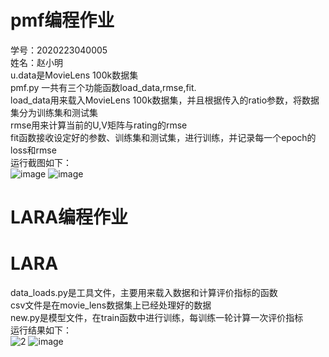 # pmf编程作业
学号：2020223040005<br>
姓名：赵小明<br>
u.data是MovieLens 100k数据集<br>
pmf.py 一共有三个功能函数load_data,rmse,fit.<br>
load_data用来载入MovieLens 100k数据集，并且根据传入的ratio参数，将数据集分为训练集和测试集<br>
rmse用来计算当前的U,V矩阵与rating的rmse<br>
fit函数接收设定好的参数、训练集和测试集，进行训练，并记录每一个epoch的loss和rmse<br>
运行截图如下：<br>
![image](https://user-images.githubusercontent.com/34116348/114387369-eef71e80-9bc4-11eb-84f5-f6ea22893959.png)
![image](https://user-images.githubusercontent.com/34116348/114387397-f61e2c80-9bc4-11eb-91d0-f86e60ec930f.png)

# LARA编程作业
# LARA

data_loads.py是工具文件，主要用来载入数据和计算评价指标的函数<br>
csv文件是在movie_lens数据集上已经处理好的数据<br>
new.py是模型文件，在train函数中进行训练，每训练一轮计算一次评价指标<br>
运行结果如下：<br>
![2](https://user-images.githubusercontent.com/34116348/116082297-d4956880-a6cd-11eb-8b34-be3fbf9ecc98.JPG)
![image](https://user-images.githubusercontent.com/34116348/116082329-de1ed080-a6cd-11eb-8537-0d8cc80cedeb.png)

